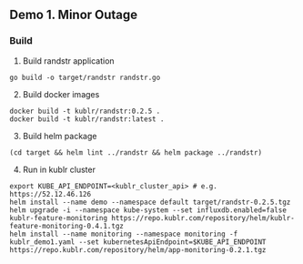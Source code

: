 
## Demo 1.  Minor Outage

### Build

1.  Build randstr application

```
go build -o target/randstr randstr.go
```

2. Build docker images

```
docker build -t kublr/randstr:0.2.5 .
docker build -t kublr/randstr:latest .
```

3. Build helm package

```
(cd target && helm lint ../randstr && helm package ../randstr)
```

4. Run in kublr cluster

```
export KUBE_API_ENDPOINT=<kublr_cluster_api> # e.g. https://52.12.46.126
helm install --name demo --namespace default target/randstr-0.2.5.tgz
helm upgrade -i --namespace kube-system --set influxdb.enabled=false kublr-feature-monitoring https://repo.kublr.com/repository/helm/kublr-feature-monitoring-0.4.1.tgz
helm install --name monitoring --namespace monitoring -f kublr_demo1.yaml --set kubernetesApiEndpoint=$KUBE_API_ENDPOINT https://repo.kublr.com/repository/helm/app-monitoring-0.2.1.tgz
```